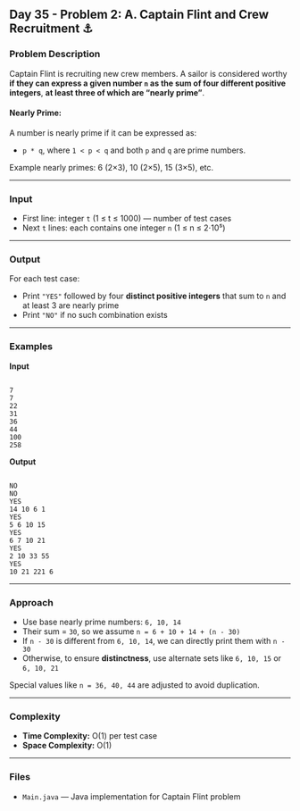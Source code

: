 ## Day 35 - Problem 2: A. Captain Flint and Crew Recruitment ⚓

### Problem Description

Captain Flint is recruiting new crew members. A sailor is considered worthy **if they can express a given number `n` as the sum of four different positive integers**, **at least three of which are “nearly prime”**.

#### Nearly Prime:
A number is nearly prime if it can be expressed as:
- `p * q`, where `1 < p < q` and both `p` and `q` are prime numbers.

Example nearly primes: 6 (2×3), 10 (2×5), 15 (3×5), etc.

---

### Input

- First line: integer `t` (1 ≤ t ≤ 1000) — number of test cases  
- Next `t` lines: each contains one integer `n` (1 ≤ n ≤ 2⋅10⁵)

---

### Output

For each test case:

- Print `"YES"` followed by four **distinct positive integers** that sum to `n` and at least 3 are nearly prime  
- Print `"NO"` if no such combination exists

---

### Examples

**Input**
```

7
7
22
31
36
44
100
258

```

**Output**
```

NO
NO
YES
14 10 6 1
YES
5 6 10 15
YES
6 7 10 21
YES
2 10 33 55
YES
10 21 221 6

```

---

### Approach

- Use base nearly prime numbers: `6, 10, 14`
- Their sum = `30`, so we assume `n = 6 + 10 + 14 + (n - 30)`
- If `n - 30` is different from `6, 10, 14`, we can directly print them with `n - 30`
- Otherwise, to ensure **distinctness**, use alternate sets like `6, 10, 15` or `6, 10, 21`

Special values like `n = 36, 40, 44` are adjusted to avoid duplication.

---

### Complexity

- **Time Complexity:** O(1) per test case  
- **Space Complexity:** O(1)

---

### Files

- `Main.java` — Java implementation for Captain Flint problem